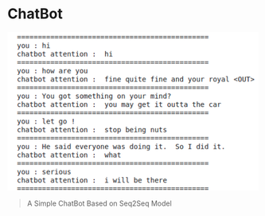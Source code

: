 # ChatBot


![autocompletion](https://github.com/abdouaziz/chatbot/blob/master/data/image/bot.png)
 
>A Simple ChatBot Based on Seq2Seq Model
 
 
  
